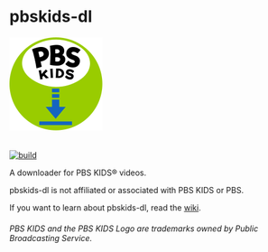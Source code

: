 # pbskids-dl
###### ![PBSKIDS DL](https://github.com/NexusSfan/pbskids-dl/blob/dev/logo.svg)
[![build](https://github.com/NexusSfan/pbskids-dl/actions/workflows/build.yaml/badge.svg)](https://github.com/NexusSfan/pbskids-dl/actions/workflows/build.yaml)

A downloader for PBS KIDS® videos.

pbskids-dl is not affiliated or associated with PBS KIDS or PBS.

If you want to learn about pbskids-dl, read the [wiki](https://github.com/NexusSfan/pbskids-dl/wiki).

###### PBS KIDS and the PBS KIDS Logo are trademarks owned by Public Broadcasting Service.
